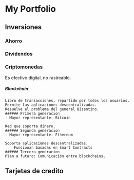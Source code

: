 # My Portfolio
## Inversiones
### Ahorro
### Dividendos
### Criptomonedas
Es efectivo digital, no rastreable.
##### Blockchain
    Libro de transacciones, repartido por todos los usuarios.
    Permite las aplicaciones descentralizadas.
    Resuelve el problema del general Bizantino.
    ###### Primera generacion
    - Mayor representante: Bitcoin

    Red que soporta dinero.
    ###### Segunda generacion
    - Mayor representante: Ethereum

    Soporta aplicaciones descentralizadas.
        Funcionan basadas en Smart Contracts
    ###### Tercera generacion
    Plan a futuro: Comunicación entre blockchains.
## Tarjetas de credito